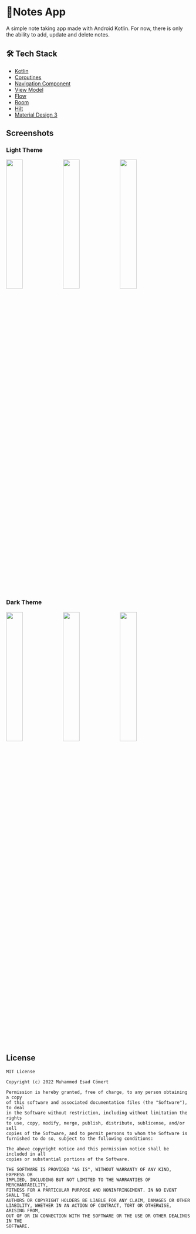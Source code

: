 # 📝Notes App

A simple note taking app made with Android Kotlin. For now, there is only the ability to add, update and delete notes.

## 🛠 Tech Stack

- [Kotlin](https://kotlinlang.org/)
- [Coroutines](https://kotlinlang.org/docs/reference/coroutines-overview.html)
- [Navigation Component](https://developer.android.com/guide/navigation)
- [View Model](https://developer.android.com/topic/libraries/architecture/viewmodel)
- [Flow](https://kotlinlang.org/docs/flow.html)
- [Room](https://developer.android.com/jetpack/androidx/releases/room)
- [Hilt](https://developer.android.com/training/dependency-injection/hilt-android)
- [Material Design 3](https://m3.material.io/)

## Screenshots

### Light Theme

<img src="https://user-images.githubusercontent.com/46245749/187038584-142e99bf-9281-4439-8176-ad8bb72a52f5.png" width="30%" height="30%"/> <img src="https://user-images.githubusercontent.com/46245749/187038603-65cbcff4-8b81-477f-a825-d7e12414f8ec.png" width="30%" height="30%"/> <img src="https://user-images.githubusercontent.com/46245749/187038632-21d98102-e671-4688-a77a-b816bbacbbe8.png" width="30%" height="30%"/>

### Dark Theme

<img src="https://user-images.githubusercontent.com/46245749/187038661-757efe90-2570-4bb1-b8fe-9bce51770ae4.png" width="30%" height="30%"/> <img src="https://user-images.githubusercontent.com/46245749/187038676-15ad399a-8734-4161-be29-6d32380c23fc.png" width="30%" height="30%"/> <img src="https://user-images.githubusercontent.com/46245749/187038696-9d0b750c-d3d4-4503-8c5a-8f6808cfb78a.png" width="30%" height="30%"/>

## License
```
MIT License

Copyright (c) 2022 Muhammed Esad Cömert

Permission is hereby granted, free of charge, to any person obtaining a copy
of this software and associated documentation files (the "Software"), to deal
in the Software without restriction, including without limitation the rights
to use, copy, modify, merge, publish, distribute, sublicense, and/or sell
copies of the Software, and to permit persons to whom the Software is
furnished to do so, subject to the following conditions:

The above copyright notice and this permission notice shall be included in all
copies or substantial portions of the Software.

THE SOFTWARE IS PROVIDED "AS IS", WITHOUT WARRANTY OF ANY KIND, EXPRESS OR
IMPLIED, INCLUDING BUT NOT LIMITED TO THE WARRANTIES OF MERCHANTABILITY,
FITNESS FOR A PARTICULAR PURPOSE AND NONINFRINGEMENT. IN NO EVENT SHALL THE
AUTHORS OR COPYRIGHT HOLDERS BE LIABLE FOR ANY CLAIM, DAMAGES OR OTHER
LIABILITY, WHETHER IN AN ACTION OF CONTRACT, TORT OR OTHERWISE, ARISING FROM,
OUT OF OR IN CONNECTION WITH THE SOFTWARE OR THE USE OR OTHER DEALINGS IN THE
SOFTWARE.
```
